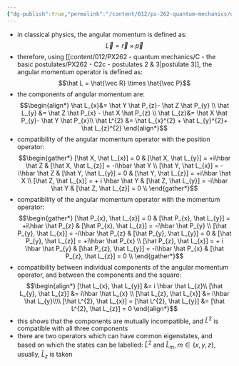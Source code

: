 ```yaml
---
{"dg-publish":true,"permalink":"/content/012/px-262-quantum-mechanics/d-ladder-operators-and-angular-momentum/px-262-e1-angular-momentum/","created":"2024-11-25T10:50:32.000+00:00","updated":"2024-11-26T01:07:53.855+00:00"}
---
```


- in classical physics, the angular momentum is defined as: 
  $$\vec L = \vec r \times \vec p$$
- therefore, using [[content/012/PX262 - quantum mechanics/C - the basic postulates/PX262 - C2c - postulates 2 & 3\|postulate 3]], the angular momentum operator is defined as: 
  $$\hat L = \hat{\vec R} \times \hat{\vec P}$$
- the components of angular momentum are: 
$$\begin{align*}
	\hat L_{x}&= \hat Y \hat P_{z}- \hat Z \hat P_{y} \\
	\hat L_{y} &= \hat Z \hat P_{x} - \hat X \hat P_{z} \\
	\hat L_{z}&= \hat X \hat P_{y}- \hat Y \hat P_{x}\\
	\hat L^{2} &= \hat L_{x}^{2} + \hat L_{y}^{2}+ \hat L_{z}^{2} 
\end{align*}$$
- compatibility of the angular momentum operator with the position operator: 
$$\begin{gather*}
	[\hat X, \hat L_{x}] = 0 & [\hat X, \hat L_{y}] = +i\hbar \hat Z & [\hat X, \hat L_{z}] = -i\hbar \hat Y \\
	[\hat Y, \hat L_{x}] = -i\hbar \hat Z & [\hat Y, \hat L_{y}] = 0 & [\hat Y, \hat L_{z}] = +i\hbar \hat X \\
	[\hat Z, \hat L_{x}] = + i \hbar \hat Y & [\hat Z, \hat L_{y}] = -i\hbar \hat Y & [\hat Z, \hat L_{z}] = 0 \\
\end{gather*}$$
- compatibility of the angular momentum operator with the momentum operator: 
$$\begin{gather*}
	[\hat P_{x}, \hat L_{x}] = 0 & [\hat P_{x}, \hat L_{y}] = +i\hbar \hat P_{z} & [\hat P_{x}, \hat L_{z}] = -i\hbar \hat P_{y} \\
	[\hat P_{y}, \hat L_{x}] = -i\hbar \hat P_{z} & [\hat P_{y}, \hat L_{y}] = 0 & [\hat P_{y}, \hat L_{z}] = +i\hbar \hat P_{x} \\
	[\hat P_{z}, \hat L_{x}] = + i \hbar \hat P_{y} & [\hat P_{z}, \hat L_{y}] = -i\hbar \hat P_{x} & [\hat P_{z}, \hat L_{z}] = 0 \\
\end{gather*}$$
- compatibility between individual components of the angular momentum operator, and between the components and the square: 
$$\begin{align*}
	[\hat L_{x}, \hat L_{y}] &= i \hbar \hat L_{z}\\
	[\hat L_{y}, \hat L_{z}] &= i\hbar \hat L_{x} \\
	[\hat L_{z}, \hat L_{x}] &= i\hbar \hat L_{y}\\\\
	[\hat L^{2}, \hat L_{x}] = [\hat L^{2}, \hat L_{y}] &=  [\hat L^{2}, \hat L_{z}] = 0
\end{align*}$$
- this shows that the components are mutually incompatible, and $\hat L^{2}$ is compatible with all three components
- there are two operators which can have common eigenstates, and based on which the states can be labelled: $\hat L^{2}$ and $\hat L_{m},\;m\in\{x,y,z\}$, usually, $\hat L_{z}$ is taken